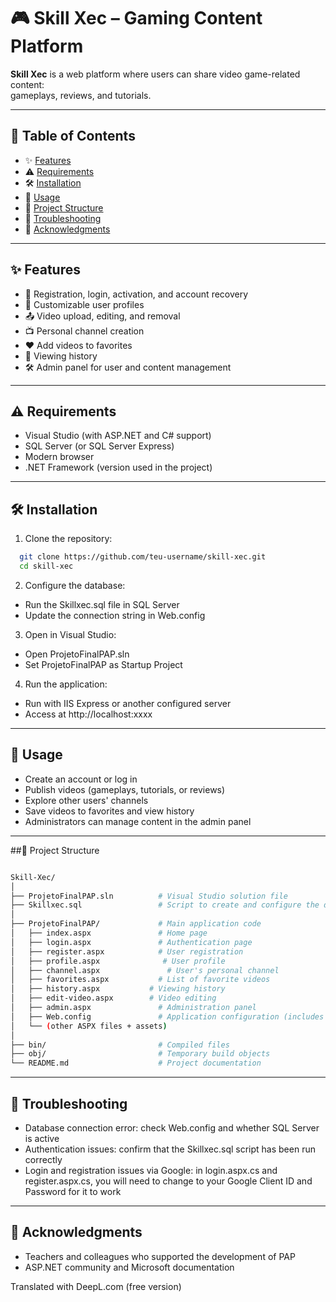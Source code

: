 # 🎮 Skill Xec – Gaming Content Platform

**Skill Xec** is a web platform where users can share video game-related content:  
gameplays, reviews, and tutorials.  

---

## 📑 Table of Contents
- ✨ [Features](#-features)  
- ⚠️ [Requirements](#️-requirements)  
- 🛠️ [Installation](#-installation)  
- 🚀 [Usage](#-usage)  
- 📂 [Project Structure](#-project-structure)  
- 🔧 [Troubleshooting](#-troubleshooting)  
- 🙏 [Acknowledgments](#-acknowledgments)  

---

## ✨ Features
- 👤 Registration, login, activation, and account recovery  
- 📝 Customizable user profiles  
- 📤 Video upload, editing, and removal  
- 📺 Personal channel creation  
- ❤️ Add videos to favorites  
- 📜 Viewing history  
- 🛠️ Admin panel for user and content management  

---

## ⚠️ Requirements
- Visual Studio (with ASP.NET and C# support)  
- SQL Server (or SQL Server Express)  
- Modern browser  
- .NET Framework (version used in the project)  

---

## 🛠️ Installation
1. Clone the repository:
```bash
  git clone https://github.com/teu-username/skill-xec.git
  cd skill-xec
```
2. Configure the database:

- Run the Skillxec.sql file in SQL Server
- Update the connection string in Web.config

3. Open in Visual Studio:

- Open ProjetoFinalPAP.sln
- Set ProjetoFinalPAP as Startup Project

4. Run the application:

- Run with IIS Express or another configured server
- Access at http://localhost:xxxx
  
---

## 🚀 Usage

- Create an account or log in
- Publish videos (gameplays, tutorials, or reviews)
- Explore other users' channels
- Save videos to favorites and view history
- Administrators can manage content in the admin panel

---

##📂 Project Structure
```bash

Skill-Xec/
│
├── ProjetoFinalPAP.sln          # Visual Studio solution file
├── Skillxec.sql                 # Script to create and configure the database
│
├── ProjetoFinalPAP/             # Main application code
│   ├── index.aspx               # Home page
│   ├── login.aspx               # Authentication page
│   ├── register.aspx            # User registration
│   ├── profile.aspx              # User profile
│   ├── channel.aspx               # User's personal channel
│   ├── favorites.aspx           # List of favorite videos
│   ├── history.aspx           # Viewing history
│   ├── edit-video.aspx        # Video editing
│   ├── admin.aspx               # Administration panel
│   ├── Web.config               # Application configuration (includes connection string)
│   └── (other ASPX files + assets)
│
├── bin/                         # Compiled files
├── obj/                         # Temporary build objects
└── README.md                    # Project documentation
```

---

## 🔧 Troubleshooting
- Database connection error: check Web.config and whether SQL Server is active
- Authentication issues: confirm that the Skillxec.sql script has been run correctly
- Login and registration issues via Google: in login.aspx.cs and register.aspx.cs, you will need to change to your Google Client ID and Password for it to work

---

## 🙏 Acknowledgments
- Teachers and colleagues who supported the development of PAP
- ASP.NET community and Microsoft documentation




Translated with DeepL.com (free version)
